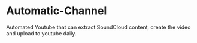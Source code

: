 # Automatic-Channel
Automated Youtube that can extract SoundCloud content, create the video and upload to youtube daily.
